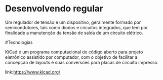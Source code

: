 # Desenvolvendo regular

Um regulador de tensão é um dispositivo, geralmente formado por semicondutores, tais como diodos e circuitos integrados, que tem por finalidade a manutenção da tensão de saída de um circuito elétrico.


#Tecnologias

KiCad é um programa computacional de código aberto para projeto eletrônico assistido por computador, com o objetivo de facilitar a concepção de layouts e suas conversões para placas de circuito impresso.

link:https://www.kicad.org/
